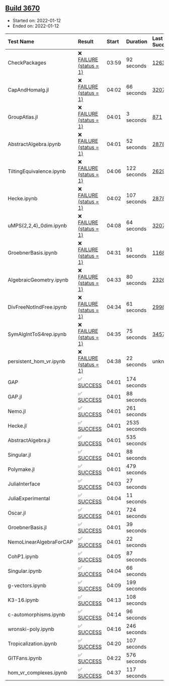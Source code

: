 ## [Build 3670](https://oscarci.mathematik.uni-kl.de/job/oscar-stable/3670/)

* Started on: 2022-01-12
* Ended on: 2022-01-12

| Test Name    | Result | Start | Duration | Last Success | First Failure |
|:-------------|:-------|:------|:---------|:-------------|:--------------|
| CheckPackages | ❌ [FAILURE (status = 1)](https://oscarci.mathematik.uni-kl.de/job/oscar-stable/3670/artifact/logs/build-3670/CheckPackages.log) | 03:59 | 92 seconds | [1263](https://oscarci.mathematik.uni-kl.de/job/oscar-stable/1263/) | [1264](https://oscarci.mathematik.uni-kl.de/job/oscar-stable/1264/) |
| CapAndHomalg.jl | ❌ [FAILURE (status = 1)](https://oscarci.mathematik.uni-kl.de/job/oscar-stable/3670/artifact/logs/build-3670/CapAndHomalg.jl.log) | 04:02 | 66 seconds | [3207](https://oscarci.mathematik.uni-kl.de/job/oscar-stable/3207/) | [3208](https://oscarci.mathematik.uni-kl.de/job/oscar-stable/3208/) |
| GroupAtlas.jl | ❌ [FAILURE (status = 1)](https://oscarci.mathematik.uni-kl.de/job/oscar-stable/3670/artifact/logs/build-3670/GroupAtlas.jl.log) | 04:01 | 3 seconds | [871](https://oscarci.mathematik.uni-kl.de/job/oscar-stable/871/) | [872](https://oscarci.mathematik.uni-kl.de/job/oscar-stable/872/) |
| AbstractAlgebra.ipynb | ❌ [FAILURE (status = 1)](https://oscarci.mathematik.uni-kl.de/job/oscar-stable/3670/artifact/logs/build-3670/AbstractAlgebra.ipynb.log) | 04:01 | 52 seconds | [2878](https://oscarci.mathematik.uni-kl.de/job/oscar-stable/2878/) | [2879](https://oscarci.mathematik.uni-kl.de/job/oscar-stable/2879/) |
| TiltingEquivalence.ipynb | ❌ [FAILURE (status = 1)](https://oscarci.mathematik.uni-kl.de/job/oscar-stable/3670/artifact/logs/build-3670/TiltingEquivalence.ipynb.log) | 04:06 | 122 seconds | [2629](https://oscarci.mathematik.uni-kl.de/job/oscar-stable/2629/) | [2630](https://oscarci.mathematik.uni-kl.de/job/oscar-stable/2630/) |
| Hecke.ipynb | ❌ [FAILURE (status = 1)](https://oscarci.mathematik.uni-kl.de/job/oscar-stable/3670/artifact/logs/build-3670/Hecke.ipynb.log) | 04:02 | 107 seconds | [2878](https://oscarci.mathematik.uni-kl.de/job/oscar-stable/2878/) | [2879](https://oscarci.mathematik.uni-kl.de/job/oscar-stable/2879/) |
| uMPS(2,2,4)_0dim.ipynb | ❌ [FAILURE (status = 1)](https://oscarci.mathematik.uni-kl.de/job/oscar-stable/3670/artifact/logs/build-3670/uMPS-2-2-4-_0dim.ipynb.log) | 04:08 | 64 seconds | [3207](https://oscarci.mathematik.uni-kl.de/job/oscar-stable/3207/) | [3208](https://oscarci.mathematik.uni-kl.de/job/oscar-stable/3208/) |
| GroebnerBasis.ipynb | ❌ [FAILURE (status = 1)](https://oscarci.mathematik.uni-kl.de/job/oscar-stable/3670/artifact/logs/build-3670/GroebnerBasis.ipynb.log) | 04:31 | 91 seconds | [1168](https://oscarci.mathematik.uni-kl.de/job/oscar-stable/1168/) | [1169](https://oscarci.mathematik.uni-kl.de/job/oscar-stable/1169/) |
| AlgebraicGeometry.ipynb | ❌ [FAILURE (status = 1)](https://oscarci.mathematik.uni-kl.de/job/oscar-stable/3670/artifact/logs/build-3670/AlgebraicGeometry.ipynb.log) | 04:33 | 80 seconds | [2326](https://oscarci.mathematik.uni-kl.de/job/oscar-stable/2326/) | [2327](https://oscarci.mathematik.uni-kl.de/job/oscar-stable/2327/) |
| DivFreeNotIndFree.ipynb | ❌ [FAILURE (status = 1)](https://oscarci.mathematik.uni-kl.de/job/oscar-stable/3670/artifact/logs/build-3670/DivFreeNotIndFree.ipynb.log) | 04:34 | 61 seconds | [2998](https://oscarci.mathematik.uni-kl.de/job/oscar-stable/2998/) | [2999](https://oscarci.mathematik.uni-kl.de/job/oscar-stable/2999/) |
| SymAlgIntToS4rep.ipynb | ❌ [FAILURE (status = 1)](https://oscarci.mathematik.uni-kl.de/job/oscar-stable/3670/artifact/logs/build-3670/SymAlgIntToS4rep.ipynb.log) | 04:35 | 75 seconds | [3457](https://oscarci.mathematik.uni-kl.de/job/oscar-stable/3457/) | [3458](https://oscarci.mathematik.uni-kl.de/job/oscar-stable/3458/) |
| persistent_hom_vr.ipynb | ❌ [FAILURE (status = 1)](https://oscarci.mathematik.uni-kl.de/job/oscar-stable/3670/artifact/logs/build-3670/persistent_hom_vr.ipynb.log) | 04:38 | 22 seconds | unknown | unknown |
| GAP | ✅ [SUCCESS](https://oscarci.mathematik.uni-kl.de/job/oscar-stable/3670/artifact/logs/build-3670/GAP.log) | 04:01 | 174 seconds |  |  |
| GAP.jl | ✅ [SUCCESS](https://oscarci.mathematik.uni-kl.de/job/oscar-stable/3670/artifact/logs/build-3670/GAP.jl.log) | 04:01 | 88 seconds |  |  |
| Nemo.jl | ✅ [SUCCESS](https://oscarci.mathematik.uni-kl.de/job/oscar-stable/3670/artifact/logs/build-3670/Nemo.jl.log) | 04:01 | 261 seconds |  |  |
| Hecke.jl | ✅ [SUCCESS](https://oscarci.mathematik.uni-kl.de/job/oscar-stable/3670/artifact/logs/build-3670/Hecke.jl.log) | 04:01 | 2535 seconds |  |  |
| AbstractAlgebra.jl | ✅ [SUCCESS](https://oscarci.mathematik.uni-kl.de/job/oscar-stable/3670/artifact/logs/build-3670/AbstractAlgebra.jl.log) | 04:01 | 535 seconds |  |  |
| Singular.jl | ✅ [SUCCESS](https://oscarci.mathematik.uni-kl.de/job/oscar-stable/3670/artifact/logs/build-3670/Singular.jl.log) | 04:01 | 88 seconds |  |  |
| Polymake.jl | ✅ [SUCCESS](https://oscarci.mathematik.uni-kl.de/job/oscar-stable/3670/artifact/logs/build-3670/Polymake.jl.log) | 04:01 | 479 seconds |  |  |
| JuliaInterface | ✅ [SUCCESS](https://oscarci.mathematik.uni-kl.de/job/oscar-stable/3670/artifact/logs/build-3670/JuliaInterface.log) | 04:03 | 27 seconds |  |  |
| JuliaExperimental | ✅ [SUCCESS](https://oscarci.mathematik.uni-kl.de/job/oscar-stable/3670/artifact/logs/build-3670/JuliaExperimental.log) | 04:04 | 11 seconds |  |  |
| Oscar.jl | ✅ [SUCCESS](https://oscarci.mathematik.uni-kl.de/job/oscar-stable/3670/artifact/logs/build-3670/Oscar.jl.log) | 04:01 | 724 seconds |  |  |
| GroebnerBasis.jl | ✅ [SUCCESS](https://oscarci.mathematik.uni-kl.de/job/oscar-stable/3670/artifact/logs/build-3670/GroebnerBasis.jl.log) | 04:01 | 39 seconds |  |  |
| NemoLinearAlgebraForCAP | ✅ [SUCCESS](https://oscarci.mathematik.uni-kl.de/job/oscar-stable/3670/artifact/logs/build-3670/NemoLinearAlgebraForCAP.log) | 04:01 | 22 seconds |  |  |
| CohP1.ipynb | ✅ [SUCCESS](https://oscarci.mathematik.uni-kl.de/job/oscar-stable/3670/artifact/logs/build-3670/CohP1.ipynb.log) | 04:05 | 87 seconds |  |  |
| Singular.ipynb | ✅ [SUCCESS](https://oscarci.mathematik.uni-kl.de/job/oscar-stable/3670/artifact/logs/build-3670/Singular.ipynb.log) | 04:04 | 66 seconds |  |  |
| g-vectors.ipynb | ✅ [SUCCESS](https://oscarci.mathematik.uni-kl.de/job/oscar-stable/3670/artifact/logs/build-3670/g-vectors.ipynb.log) | 04:09 | 199 seconds |  |  |
| K3-16.ipynb | ✅ [SUCCESS](https://oscarci.mathematik.uni-kl.de/job/oscar-stable/3670/artifact/logs/build-3670/K3-16.ipynb.log) | 04:13 | 108 seconds |  |  |
| c-automorphisms.ipynb | ✅ [SUCCESS](https://oscarci.mathematik.uni-kl.de/job/oscar-stable/3670/artifact/logs/build-3670/c-automorphisms.ipynb.log) | 04:14 | 96 seconds |  |  |
| wronski-poly.ipynb | ✅ [SUCCESS](https://oscarci.mathematik.uni-kl.de/job/oscar-stable/3670/artifact/logs/build-3670/wronski-poly.ipynb.log) | 04:16 | 246 seconds |  |  |
| Tropicalization.ipynb | ✅ [SUCCESS](https://oscarci.mathematik.uni-kl.de/job/oscar-stable/3670/artifact/logs/build-3670/Tropicalization.ipynb.log) | 04:20 | 107 seconds |  |  |
| GITFans.ipynb | ✅ [SUCCESS](https://oscarci.mathematik.uni-kl.de/job/oscar-stable/3670/artifact/logs/build-3670/GITFans.ipynb.log) | 04:22 | 576 seconds |  |  |
| hom_vr_complexes.ipynb | ✅ [SUCCESS](https://oscarci.mathematik.uni-kl.de/job/oscar-stable/3670/artifact/logs/build-3670/hom_vr_complexes.ipynb.log) | 04:37 | 117 seconds |  |  |
